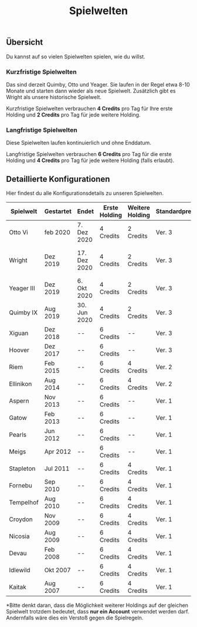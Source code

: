 ﻿---
title: "Spielwelten"
weight: 30
pre: "<b>2.3 </b>"
---

## Übersicht
Du kannst auf so vielen Spielwelten spielen, wie du willst.

### Kurzfristige Spielwelten
Das sind derzeit Quimby, Otto und Yeager. Sie laufen in der Regel etwa 8-10 Monate und starten dann wieder als neue Spielwelt.
Zusätzlich gibt es Wright als unsere historische Spielwelt.

Kurzfristige Spielwelten verbrauchen **4 Credits** pro Tag für Ihre erste Holding und **2 Credits** pro Tag für jede weitere Holding.

### Langfristige Spielwelten
Diese Spielwelten laufen kontinuierlich und ohne Enddatum.

Langfristige Spielwelten verbrauchen **6 Credits** pro Tag für die erste Holding und **4 Credits** pro Tag für jede weitere Holding (falls erlaubt).

## Detaillierte Konfigurationen
Hier findest du alle Konfigurationsdetails zu unseren Spielwelten.

| Spielwelt | Gestartet | Endet | Erste Holding | Weitere Holding | Standardpreisformel | Turnarounds | ORS-Version | Anmerkungen |
| --- | --- | --- | --- | --- | --- | --- | --- | --- |
| Otto Vi | feb 2020 | 7. Dez 2020 | 4 Credits | 2 Credits | Ver. 3 | dynamisch | Ver. 2 | Neue relative Aufkommensdaten |
| Wright | Dez 2019 | 17. Dez 2020 | 4 Credits | 2 Credits | Ver. 3 | dynamisch | Ver. 2 | Historische Spielwelt, neue relative Aufkommensdaten |
| Yeager III | Dez 2019 | 6. Okt 2020 | 4 Credits | 2 Credits | Ver. 3 | dynamisch | Ver. 2 | Neue relative Aufkommensdaten |
| Quimby IX | Aug 2019 | 30. Jun 2020 | 4 Credits | 2 Credits | Ver. 3 | dynamisch | Ver. 2 | Neue relative Aufkommensdaten |
| Xiguan | Dez 2018 | -- | 6 Credits | -- | Ver. 3 | dynamisch | Ver. 1 | -- |
| Hoover | Dez 2017 | -- | 6 Credits | -- | Ver. 3 | dynamisch | Ver. 1 | -- |
| Riem | Feb 2015 | -- | 6 Credits | 4 Credits | Ver. 2 | statisch | Ver. 1 | Reduziertes Aufkommen |
| Ellinikon | Aug 2014 | -- | 6 Credits | 4 Credits | Ver. 2 | statisch | Ver. 1 | -- |
| Aspern | Nov 2013 | -- | 6 Credits | -- | Ver. 1 | statisch | Ver. 1 | -- |
| Gatow | Feb 2013 | -- | 6 Credits | -- | Ver. 1 | statisch | Ver. 1 | -- |
| Pearls | Jun 2012 | -- | 6 Credits | -- | Ver. 1 | statisch | Ver. 1 | -- |
| Meigs | Apr 2012 | -- | 6 Credits | -- | Ver. 1 | statisch | Ver. 1 | -- |
| Stapleton | Jul 2011 | -- | 6 Credits | 4 Credits | Ver. 1 | statisch | Ver. 1 | -- |
| Fornebu | Sep 2010 | -- | 6 Credits | 4 Credits | Ver. 1 | statisch | Ver. 1 | -- |
| Tempelhof | Aug 2010 | -- | 6 Credits | 4 Credits | Ver. 1 | statisch | Ver. 1 | -- |
| Croydon | Nov 2009 | -- | 6 Credits | 4 Credits | Ver. 1 | statisch | Ver. 1 | -- |
| Nicosia | Aug 2009 | -- | 6 Credits | 4 Credits | Ver. 1 | statisch | Ver. 1 | -- |
| Devau | Feb 2008 | -- | 6 Credits | 4 Credits | Ver. 1 | statisch | Ver. 1 | Keine Verkehrsverbünde |
| Idlewild | Okt 2007 | -- | 6 Credits | 4 Credits | Ver. 1 | statisch | Ver. 1 | -- |
| Kaitak | Aug 2007 | -- | 6 Credits | 4 Credits | Ver. 1 | statisch | Ver. 1 | -- |

*Bitte denkt daran, dass die Möglichkeit weiterer Holdings auf der gleichen Spielwelt trotzdem bedeutet, dass **nur ein Account** verwendet werden darf. Andernfalls wäre dies ein Verstoß gegen die Spielregeln.
